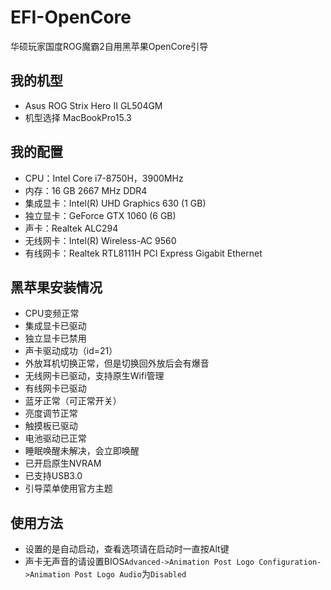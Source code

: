 # EFI-OpenCore
华硕玩家国度ROG魔霸2自用黑苹果OpenCore引导

## 我的机型
* Asus ROG Strix Hero II GL504GM
* 机型选择 MacBookPro15.3

## 我的配置
* CPU：Intel Core i7-8750H，3900MHz
* 内存：16 GB 2667 MHz DDR4
* 集成显卡：Intel(R) UHD Graphics 630 (1 GB)
* 独立显卡：GeForce GTX 1060 (6 GB)
* 声卡：Realtek ALC294
* 无线网卡：Intel(R) Wireless-AC 9560
* 有线网卡：Realtek RTL8111H PCI Express Gigabit Ethernet

## 黑苹果安装情况
* CPU变频正常
* 集成显卡已驱动
* 独立显卡已禁用
* 声卡驱动成功（id=21）
* 外放耳机切换正常，但是切换回外放后会有爆音
* 无线网卡已驱动，支持原生Wifi管理
* 有线网卡已驱动
* 蓝牙正常（可正常开关）
* 亮度调节正常
* 触摸板已驱动
* 电池驱动已正常
* 睡眠唤醒未解决，会立即唤醒
* 已开启原生NVRAM
* 已支持USB3.0
* 引导菜单使用官方主题

## 使用方法
* 设置的是自动启动，查看选项请在启动时一直按Alt键
* 声卡无声音的请设置BIOS`Advanced->Animation Post Logo Configuration->Animation Post Logo Audio`为`Disabled`
